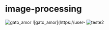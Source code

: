 # image-processing

![gato_amor](https://user-images.githubusercontent.com/35679266/163692054-5e704149-1148-4332-8a0f-8aaaef05977a.png) ![gato_amor](https://user-
![teste2](https://user-images.githubusercontent.com/35679266/163719688-30bddf1a-47ba-40cb-adad-8c2ff208e24a.png)
